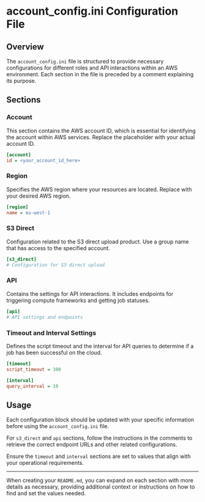 # account_config.ini Configuration File

## Overview
The `account_config.ini` file is structured to provide necessary configurations for different roles and API interactions within an AWS environment. Each section in the file is preceded by a comment explaining its purpose.

## Sections

### Account
This section contains the AWS account ID, which is essential for identifying the account within AWS services. Replace the placeholder with your actual account ID.

```ini
[account]
id = <your_account_id_here>
```

### Region
Specifies the AWS region where your resources are located. Replace with your desired AWS region.

```ini
[region]
name = eu-west-1
```

### S3 Direct
Configuration related to the S3 direct upload product. Use a group name that has access to the specified account.

```ini
[s3_direct]
# Configuration for S3 direct upload
```

### API
Contains the settings for API interactions. It includes endpoints for triggering compute frameworks and getting job statuses.

```ini
[api]
# API settings and endpoints
```

### Timeout and Interval Settings
Defines the script timeout and the interval for API queries to determine if a job has been successful on the cloud.

```ini
[timeout]
script_timeout = 300

[interval]
query_interval = 10
```

## Usage
Each configuration block should be updated with your specific information before using the `account_config.ini` file.

For `s3_direct` and `api` sections, follow the instructions in the comments to retrieve the correct endpoint URLs and other related configurations.

Ensure the `timeout` and `interval` sections are set to values that align with your operational requirements.

---

When creating your `README.md`, you can expand on each section with more details as necessary, providing additional context or instructions on how to find and set the values needed.
